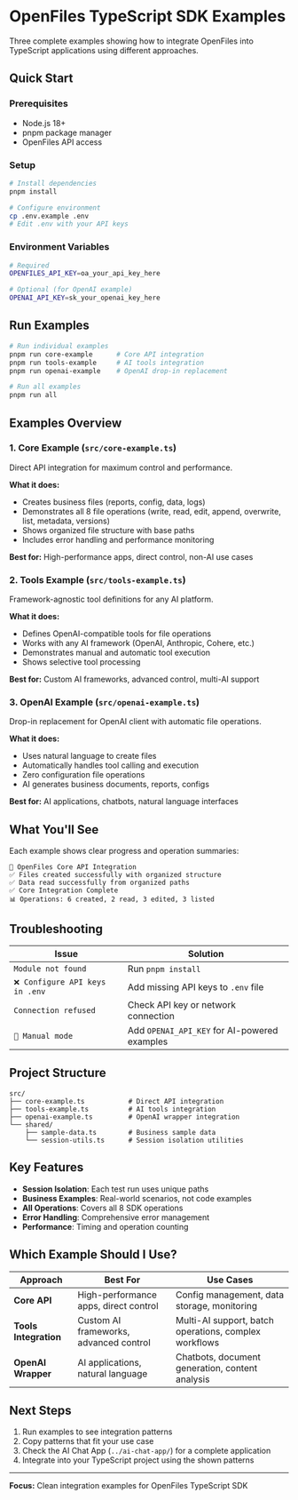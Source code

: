 # OpenFiles TypeScript SDK Examples

Three complete examples showing how to integrate OpenFiles into TypeScript applications using different approaches.

## Quick Start

### Prerequisites

- Node.js 18+
- pnpm package manager
- OpenFiles API access

### Setup

```bash
# Install dependencies
pnpm install

# Configure environment
cp .env.example .env
# Edit .env with your API keys
```

### Environment Variables

```bash
# Required
OPENFILES_API_KEY=oa_your_api_key_here

# Optional (for OpenAI example)
OPENAI_API_KEY=sk_your_openai_key_here
```

## Run Examples

```bash
# Run individual examples
pnpm run core-example      # Core API integration
pnpm run tools-example     # AI tools integration  
pnpm run openai-example    # OpenAI drop-in replacement

# Run all examples
pnpm run all
```

## Examples Overview

### 1. Core Example (`src/core-example.ts`)

Direct API integration for maximum control and performance.

**What it does:**
- Creates business files (reports, config, data, logs)
- Demonstrates all 8 file operations (write, read, edit, append, overwrite, list, metadata, versions)
- Shows organized file structure with base paths
- Includes error handling and performance monitoring

**Best for:** High-performance apps, direct control, non-AI use cases

### 2. Tools Example (`src/tools-example.ts`)

Framework-agnostic tool definitions for any AI platform.

**What it does:**
- Defines OpenAI-compatible tools for file operations
- Works with any AI framework (OpenAI, Anthropic, Cohere, etc.)
- Demonstrates manual and automatic tool execution
- Shows selective tool processing

**Best for:** Custom AI frameworks, advanced control, multi-AI support

### 3. OpenAI Example (`src/openai-example.ts`)

Drop-in replacement for OpenAI client with automatic file operations.

**What it does:**
- Uses natural language to create files
- Automatically handles tool calling and execution
- Zero configuration file operations
- AI generates business documents, reports, configs

**Best for:** AI applications, chatbots, natural language interfaces

## What You'll See

Each example shows clear progress and operation summaries:

```
🔧 OpenFiles Core API Integration
✅ Files created successfully with organized structure
✅ Data read successfully from organized paths
✅ Core Integration Complete
📊 Operations: 6 created, 2 read, 3 edited, 3 listed
```

## Troubleshooting

| Issue | Solution |
|-------|----------|
| `Module not found` | Run `pnpm install` |
| `❌ Configure API keys in .env` | Add missing API keys to `.env` file |
| `Connection refused` | Check API key or network connection |
| `🤖 Manual mode` | Add `OPENAI_API_KEY` for AI-powered examples |

## Project Structure

```
src/
├── core-example.ts           # Direct API integration
├── tools-example.ts          # AI tools integration
├── openai-example.ts         # OpenAI wrapper integration
└── shared/
    ├── sample-data.ts        # Business sample data
    └── session-utils.ts      # Session isolation utilities
```

## Key Features

- **Session Isolation**: Each test run uses unique paths
- **Business Examples**: Real-world scenarios, not code examples
- **All Operations**: Covers all 8 SDK operations
- **Error Handling**: Comprehensive error management
- **Performance**: Timing and operation counting

## Which Example Should I Use?

| Approach | Best For | Use Cases |
|----------|----------|-----------|
| **Core API** | High-performance apps, direct control | Config management, data storage, monitoring |
| **Tools Integration** | Custom AI frameworks, advanced control | Multi-AI support, batch operations, complex workflows |
| **OpenAI Wrapper** | AI applications, natural language | Chatbots, document generation, content analysis |

## Next Steps

1. Run examples to see integration patterns
2. Copy patterns that fit your use case
3. Check the AI Chat App (`../ai-chat-app/`) for a complete application
4. Integrate into your TypeScript project using the shown patterns

---

**Focus:** Clean integration examples for OpenFiles TypeScript SDK